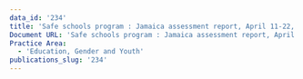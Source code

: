 ```yaml
---
data_id: '234'
title: 'Safe schools program : Jamaica assessment report, April 11-22, 2005'
Document URL: 'Safe schools program : Jamaica assessment report, April 11-22, 2005'
Practice Area:
  - 'Education, Gender and Youth'
publications_slug: '234'
---
```

